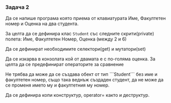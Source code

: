 ### Задача 2 ###
<p>Да се напише програма която приема от клавиатурата Име, Факултетен номер и Оценка на два студента.</p>

За целта да се дефинира клас ```Student``` със следните скрити(private) полета:
Име,
Факултетен Номер, 
Oценка (между 2 и 6)
<p> Да се дефинират необходимите селектори(get) и мутатори(set) </p>

<p>Да се изкарва в конзолата кой от двамата е с по-голяма оценка. За целта да се предефинират операторите за сравнение</p>
<p>
Не трябва да може да се създава обект от тип ```Student``` без име и факултетен номер,
също така веднъж създаден студент, да не може да се променя името му и факултетния му номер.
</p>
<p> Да се дефинира копи конструктур, operator= както и деструктур.</p>
